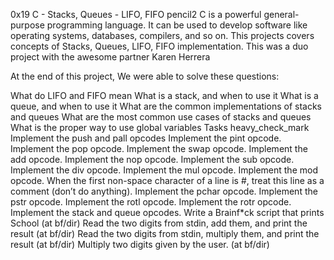 0x19 C - Stacks, Queues - LIFO, FIFO pencil2
C is a powerful general-purpose programming language. It can be used to develop software like operating systems, databases, compilers, and so on. This projects covers concepts of Stacks, Queues, LIFO, FIFO implementation. This was a duo project with the awesome partner Karen Herrera

At the end of this project, We were able to solve these questions:

What do LIFO and FIFO mean
What is a stack, and when to use it
What is a queue, and when to use it
What are the common implementations of stacks and queues
What are the most common use cases of stacks and queues
What is the proper way to use global variables
Tasks heavy_check_mark
Implement the push and pall opcodes
Implement the pint opcode.
Implement the pop opcode.
Implement the swap opcode.
Implement the add opcode.
Implement the nop opcode.
Implement the sub opcode.
Implement the div opcode.
Implement the mul opcode.
Implement the mod opcode.
When the first non-space character of a line is #, treat this line as a comment (don’t do anything).
Implement the pchar opcode.
Implement the pstr opcode.
Implement the rotl opcode.
Implement the rotr opcode.
Implement the stack and queue opcodes.
Write a Brainf*ck script that prints School (at bf/dir)
Read the two digits from stdin, add them, and print the result (at bf/dir)
Read the two digits from stdin, multiply them, and print the result (at bf/dir)
Multiply two digits given by the user. (at bf/dir)
